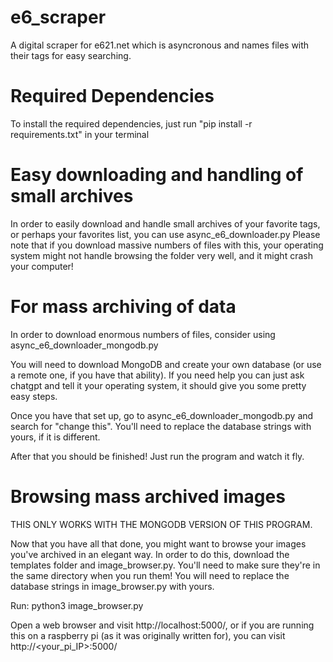 # e6_scraper
A digital scraper for e621.net which is asyncronous and names files with their tags for easy searching.

# Required Dependencies
To install the required dependencies, just run "pip install -r requirements.txt" in your terminal

# Easy downloading and handling of small archives
In order to easily download and handle small archives of your favorite tags, or perhaps your favorites list, you can use async_e6_downloader.py
Please note that if you download massive numbers of files with this, your operating system might not handle browsing the folder very well, and it might crash your computer!

# For mass archiving of data
In order to download enormous numbers of files, consider using async_e6_downloader_mongodb.py

You will need to download MongoDB and create your own database (or use a remote one, if you have that ability). If you need help you can just ask chatgpt and tell it your operating system, it should give you some pretty easy steps.

Once you have that set up, go to async_e6_downloader_mongodb.py and search for "change this". You'll need to replace the database strings with yours, if it is different.

After that you should be finished! Just run the program and watch it fly.

# Browsing mass archived images
THIS ONLY WORKS WITH THE MONGODB VERSION OF THIS PROGRAM.

Now that you have all that done, you might want to browse your images you've archived in an elegant way. In order to do this, download the templates folder and image_browser.py. You'll need to make sure they're in the same directory when you run them! You will need to replace the database strings in image_browser.py with yours.

Run: python3 image_browser.py

Open a web browser and visit http://localhost:5000/, or if you are running this on a raspberry pi (as it was originally written for), you can visit http://<your_pi_IP>:5000/
